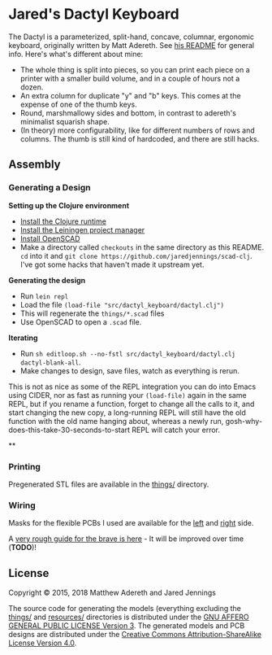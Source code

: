 # Jared's Dactyl Keyboard
The Dactyl is a parameterized, split-hand, concave, columnar, ergonomic keyboard, originally written by Matt Adereth. See [his README](https://github.com/adereth/dactyl-keyboard/README.md) for general info. Here's what's different about mine:

* The whole thing is split into pieces, so you can print each piece on a printer with a smaller build volume, and in a couple of hours not a dozen.
* An extra column for duplicate "y" and "b" keys. This comes at the expense of one of the thumb keys.
* Round, marshmallowy sides and bottom, in contrast to adereth's minimalist squarish shape.
* (In theory) more configurability, like for different numbers of rows and columns. The thumb is still kind of hardcoded, and there are still hacks.


## Assembly

### Generating a Design

**Setting up the Clojure environment**
* [Install the Clojure runtime](https://clojure.org)
* [Install the Leiningen project manager](http://leiningen.org/)
* [Install OpenSCAD](http://www.openscad.org/)
* Make a directory called `checkouts` in the same directory as this README. `cd` into it and `git clone https://github.com/jaredjennings/scad-clj`. I've got some hacks that haven't made it upstream yet.

**Generating the design**
* Run `lein repl`
* Load the file `(load-file "src/dactyl_keyboard/dactyl.clj")`
* This will regenerate the `things/*.scad` files
* Use OpenSCAD to open a `.scad` file.

**Iterating**
* Run `sh editloop.sh --no-fstl src/dactyl_keyboard/dactyl.clj dactyl-blank-all`.
* Make changes to design, save files, watch as everything is rerun.

This is not as nice as some of the REPL integration you can do into
Emacs using CIDER, nor as fast as running your `(load-file)` again in
the same REPL, but if you rename a function, forget to change all the
calls to it, and start changing the new copy, a long-running REPL will
still have the old function with the old name hanging about, whereas a
newly run, gosh-why-does-this-take-30-seconds-to-start REPL will catch
your error.

**


### Printing
Pregenerated STL files are available in the [things/](things/) directory.

### Wiring
Masks for the flexible PCBs I used are available for the [left](resources/pcb-left.svg) and [right](resources/pcb-right.svg) side.

A [very rough guide for the brave is here](guide/README.org#wiring) - It will be improved over time (**TODO**)!

## License

Copyright © 2015, 2018 Matthew Adereth and Jared Jennings

The source code for generating the models (everything excluding the [things/](things/) and [resources/](resources/) directories is distributed under the [GNU AFFERO GENERAL PUBLIC LICENSE Version 3](LICENSE).  The generated models and PCB designs are distributed under the [Creative Commons Attribution-ShareAlike License Version 4.0](LICENSE-models).
